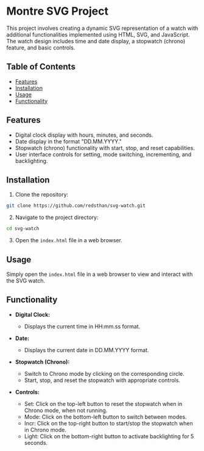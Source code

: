 # Montre SVG Project

This project involves creating a dynamic SVG representation of a watch with additional functionalities implemented using HTML, SVG, and JavaScript. The watch design includes time and date display, a stopwatch (chrono) feature, and basic controls.

## Table of Contents

- [Features](#features)
- [Installation](#installation)
- [Usage](#usage)
- [Functionality](#functionality)

## Features

- Digital clock display with hours, minutes, and seconds.
- Date display in the format "DD.MM.YYYY."
- Stopwatch (chrono) functionality with start, stop, and reset capabilities.
- User interface controls for setting, mode switching, incrementing, and backlighting.

## Installation

1. Clone the repository:

```bash
git clone https://github.com/redsthan/svg-watch.git
```

2. Navigate to the project directory:

```bash
cd svg-watch
```

3. Open the `index.html` file in a web browser.

## Usage

Simply open the `index.html` file in a web browser to view and interact with the SVG watch.

## Functionality

- **Digital Clock:**
  - Displays the current time in HH:mm.ss format.

- **Date:**
  - Displays the current date in DD.MM.YYYY format.

- **Stopwatch (Chrono):**
  - Switch to Chrono mode by clicking on the corresponding circle.
  - Start, stop, and reset the stopwatch with appropriate controls.

- **Controls:**
  - Set: Click on the top-left button to reset the stopwatch when in Chrono mode, when not running.
  - Mode: Click on the bottom-left button to switch between modes.
  - Incr: Click on the top-right button to start/stop the stopwatch when in Chrono mode.
  - Light: Click on the bottom-right button to activate backlighting for 5 seconds.
